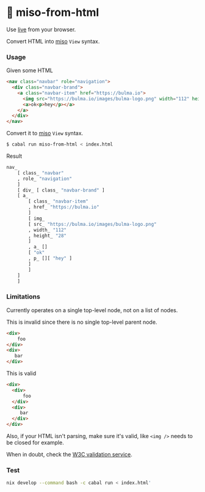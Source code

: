 🍜 miso-from-html
===================
Use [live](https://miso-from-html.haskell-miso.org) from your browser.

Convert HTML into [miso](https://github.com/dmjio/miso) `View` syntax.

### Usage

Given some HTML

```html
<nav class="navbar" role="navigation">
  <div class="navbar-brand">
    <a class="navbar-item" href="https://bulma.io">
      <img src="https://bulma.io/images/bulma-logo.png" width="112" height="28" />
      <a>ok<p>hey</p></a>
    </a>
  </div>
</nav>
```

Convert it to [miso](https://github.com/dmjio/miso) `View` syntax.

```bash
$ cabal run miso-from-html < index.html
```

Result

```haskell
nav_
    [ class_ "navbar"
    , role_ "navigation"
    ]
    [ div_ [ class_ "navbar-brand" ]
	[ a_
	    [ class_ "navbar-item"
	    , href_ "https://bulma.io"
	    ]
	    [ img_
		[ src_ "https://bulma.io/images/bulma-logo.png"
		, width_ "112"
		, height_ "28"
		]
	    , a_ []
		[ "ok"
		, p_ [][ "hey" ]
		]
	    ]
	]
    ]
```

### Limitations

Currently operates on a single top-level node, not on a list of nodes.

This is invalid since there is no single top-level parent node.

```html
<div>
    foo
</div>
<div>
   bar
</div>
```

This is valid

```html
<div>
  <div>
      foo
  </div>
  <div>
     bar
  </div>
</div>
```

Also, if your HTML isn't parsing, make sure it's valid, like `<img />` needs to be closed for example.

When in doubt, check the [W3C validation service](https://validator.w3.org/#validate_by_input).

### Test

```bash
nix develop --command bash -c cabal run < index.html'
```
